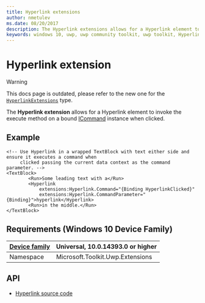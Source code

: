 ```yaml
---
title: Hyperlink extensions
author: nmetulev
ms.date: 08/20/2017
description: The Hyperlink extensions allows for a Hyperlink element to invoke the execute method on a bound ICommand instance when clicked.
keywords: windows 10, uwp, uwp community toolkit, uwp toolkit, Hyperlink, extensions
---
```


# Hyperlink extension

> [!WARNING]
> This docs page is outdated, please refer to the new one for the [`HyperlinkExtensions`](HyperlinkExtensions.md) type.

The **Hyperlink extension** allows for a Hyperlink element to invoke the execute method on a bound [ICommand](https://msdn.microsoft.com/library/system.windows.input.icommand.aspx) instance when clicked.

## Example

```xaml
<!-- Use Hyperlink in a wrapped TextBlock with text either side and ensure it executes a command when
     clicked passing the current data context as the command parameter. -->
<TextBlock>
        <Run>Some leading text with a</Run>
        <Hyperlink
            extensions:Hyperlink.Command="{Binding HyperlinkClicked}"
            extensions:Hyperlink.CommandParameter="{Binding}">hyperlink</Hyperlink>
        <Run>in the middle.</Run>
</TextBlock>
```

## Requirements (Windows 10 Device Family)

| [Device family](https://go.microsoft.com/fwlink/p/?LinkID=526370) | Universal, 10.0.14393.0 or higher |
| --- | --- |
| Namespace | Microsoft.Toolkit.Uwp.Extensions |

## API

* [Hyperlink source code](https://github.com/Microsoft/UWPCommunityToolkit/blob/master/Microsoft.Toolkit.Uwp.UI/Extensions/Hyperlink)
